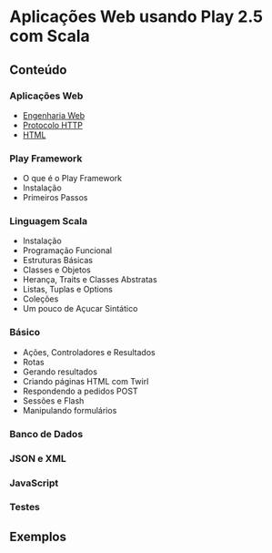 # Aplicações Web usando Play 2.5 com Scala

## Conteúdo

### Aplicações Web
  - [Engenharia Web](conteudo/aplicacoesweb.md)
  - [Protocolo HTTP](conteudo/http.md)
  - [HTML](conteudo/html.md)

### Play Framework
  - O que é o Play Framework
  - Instalação
  - Primeiros Passos

### Linguagem Scala
  - Instalação
  - Programação Funcional
  - Estruturas Básicas
  - Classes e Objetos
  - Herança, Traits e Classes Abstratas
  - Listas, Tuplas e Options
  - Coleções
  - Um pouco de Açucar Sintático

### Básico
  - Ações, Controladores e Resultados
  - Rotas
  - Gerando resultados
  - Criando páginas HTML com Twirl
  - Respondendo a pedidos POST
  - Sessões e Flash
  - Manipulando formulários

### Banco de Dados

### JSON e XML

### JavaScript

### Testes

## Exemplos
